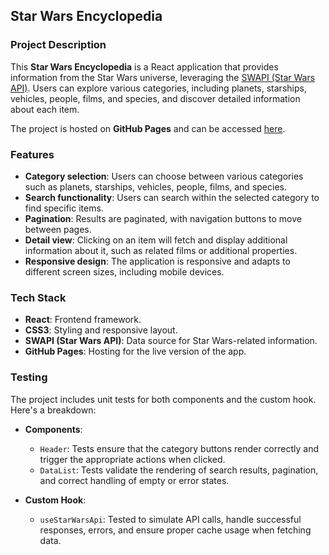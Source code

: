## Star Wars Encyclopedia

### Project Description
This **Star Wars Encyclopedia** is a React application that provides information from the Star Wars universe, leveraging the [SWAPI (Star Wars API)](https://swapi.dev/). Users can explore various categories, including planets, starships, vehicles, people, films, and species, and discover detailed information about each item.

The project is hosted on **GitHub Pages** and can be accessed [here](https://bereverte.github.io/star-wars-encyclopedia/).

### Features
- **Category selection**: Users can choose between various categories such as planets, starships, vehicles, people, films, and species.
- **Search functionality**: Users can search within the selected category to find specific items.
- **Pagination**: Results are paginated, with navigation buttons to move between pages.
- **Detail view**: Clicking on an item will fetch and display additional information about it, such as related films or additional properties.
- **Responsive design**: The application is responsive and adapts to different screen sizes, including mobile devices.

### Tech Stack
- **React**: Frontend framework.
- **CSS3**: Styling and responsive layout.
- **SWAPI (Star Wars API)**: Data source for Star Wars-related information.
- **GitHub Pages**: Hosting for the live version of the app.

### Testing
The project includes unit tests for both components and the custom hook. Here's a breakdown:

- **Components**: 
  - `Header`: Tests ensure that the category buttons render correctly and trigger the appropriate actions when clicked.
  - `DataList`: Tests validate the rendering of search results, pagination, and correct handling of empty or error states.
  
- **Custom Hook**: 
  - `useStarWarsApi`: Tested to simulate API calls, handle successful responses, errors, and ensure proper cache usage when fetching data.
